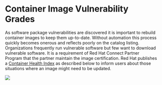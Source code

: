 # Container Image Vulnerability Grades

As software package vulnerabilities are discovered it is important to rebuild container images to keep them up-to-date. Without automation this process quickly becomes onerous and reflects poorly on the catalog listing. Organizations frequently run vulnerable software but few want to download vulnerable software. It is a requirement of Red Hat Connect Partner Program that the partner maintain the image certification. Red Hat publishes a [Container Health Index](https://access.redhat.com/articles/2803031) as described below to inform users about those situations where an image might need to be updated.

![](https://lh6.googleusercontent.com/drj2WKZBDCJNMUyM4O0T6mcyN5iuCisnWDP\_z-1eTCl1NmCSk8mcNn5a8meNANel7s9l8R3pSVSZg\_7nbaoGjBRkjyIxCaULO\_Myuy27fjBI-jRvVQrsS2ypRhpuz7JLCbMAX5fs)
